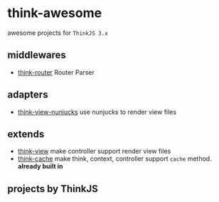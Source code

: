 # think-awesome

awesome projects for `ThinkJS 3.x`

## middlewares

* [think-router](https://github.com/thinkjs/think-router) Router Parser

## adapters

* [think-view-nunjucks](https://github.com/thinkjs/think-view-nunjucks) use nunjucks to render view files

## extends

* [think-view](https://github.com/thinkjs/think-view) make controller support render view files
* [think-cache](https://github.com/thinkjs/think-cache) make think, context, controller support `cache` method. **already built in**

## projects by ThinkJS
